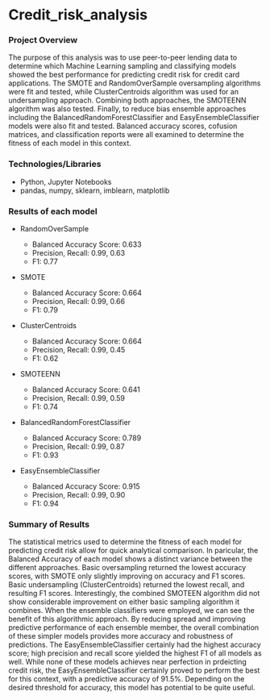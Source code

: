 # Credit_risk_analysis

### Project Overview
The purpose of this analysis was to use peer-to-peer lending data to determine which Machine Learning sampling and classifying models showed the best performance for predicting credit risk for credit card applications. The SMOTE and RandomOverSample oversampling algorithms were fit and tested, while ClusterCentroids algorithm was used for an undersampling approach. Combining both approaches, the SMOTEENN algorithm was also tested. Finally, to reduce bias ensemble approaches including the BalancedRandomForestClassifier and EasyEnsembleClassifier models were also fit and tested. Balanced accuracy scores, cofusion matrices, and classification reports were all examined to determine the fitness of each model in this context.

### Technologies/Libraries
* Python, Jupyter Notebooks
* pandas, numpy, sklearn, imblearn, matplotlib

### Results of each model
* RandomOverSample
  * Balanced Accuracy Score: 0.633
  * Precision, Recall: 0.99, 0.63
  * F1: 0.77

* SMOTE
  * Balanced Accuracy Score: 0.664
  * Precision, Recall: 0.99, 0.66
  * F1: 0.79

* ClusterCentroids
  * Balanced Accuracy Score: 0.664
  * Precision, Recall: 0.99, 0.45
  * F1: 0.62

* SMOTEENN
  * Balanced Accuracy Score: 0.641
  * Precision, Recall: 0.99, 0.59
  * F1: 0.74

* BalancedRandomForestClassifier
  * Balanced Accuracy Score: 0.789
  * Precision, Recall: 0.99, 0.87
  * F1: 0.93

* EasyEnsembleClassifier
  * Balanced Accuracy Score: 0.915
  * Precision, Recall: 0.99, 0.90
  * F1: 0.94

### Summary of Results
The statistical metrics used to determine the fitness of each model for predicting credit risk allow for quick analytical comparison. In paricular, the Balanced Accuracy of each model shows a distinct variance between the different approaches. Basic oversampling returned the lowest accuracy scores, with SMOTE only slightly improving on accuracy and F1 scores. Basic undersampling (ClusterCentroids) returned the lowest recall, and resulting F1 scores. Interestingly, the combined SMOTEEN algorithm did not show considerable improvement on either basic sampling algorithm it combines. When the ensemble classifiers were employed, we can see the benefit of this algorithmic approach. By reducing spread and improving predictive performance of each ensemble member, the overall combination of these simpler models provides more accuracy and robustness of predictions. The EasyEnsembleClassifier certainly had the highest accuracy score; high precision and recall score yielded the highest F1 of all models as well. While none of these models achieves near perfection in prdeicting credit risk, the EasyEnsembleClassifier certainly proved to perform the best for this context, with a predictive accuracy of 91.5%. Depending on the desired threshold for accuracy, this model has potential to be quite useful. 
